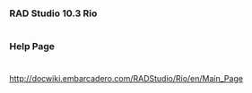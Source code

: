 ###  RAD Studio 10.3 Rio
#
###  Help Page
#
http://docwiki.embarcadero.com/RADStudio/Rio/en/Main_Page
